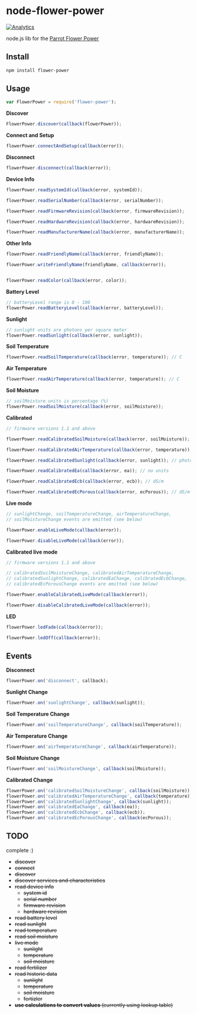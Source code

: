 node-flower-power
=================

[![Analytics](https://ga-beacon.appspot.com/UA-56089547-1/sandeepmistry/node-flower-power?pixel)](https://github.com/igrigorik/ga-beacon)

node.js lib for the [Parrot Flower Power](http://www.parrot.com/usa/products/flower-power/)


Install
-------

```sh
npm install flower-power
```

Usage
-----

```javascript
var FlowerPower = require('flower-power');
```

__Discover__

```javascript
FlowerPower.discover(callback(flowerPower));
```

__Connect and Setup__

```javascript
flowerPower.connectAndSetup(callback(error));
```

__Disconnect__

```javascript
flowerPower.disconnect(callback(error));
```

__Device Info__

```javascript
flowerPower.readSystemId(callback(error, systemId));

flowerPower.readSerialNumber(callback(error, serialNumber));

flowerPower.readFirmwareRevision(callback(error, firmwareRevision));

flowerPower.readHardwareRevision(callback(error, hardwareRevision));

flowerPower.readManufacturerName(callback(error, manufacturerName));
```

__Other Info__

```javascript
flowerPower.readFriendlyName(callback(error, friendlyName));

flowerPower.writeFriendlyName(friendlyName, callback(error));


flowerPower.readColor(callback(error, color));
```

__Battery Level__

```javascript
// batteryLevel range is 0 - 100
flowerPower.readBatteryLevel(callback(error, batteryLevel));
```

__Sunlight__

```javascript
// sunlight units are photons per square meter
flowerPower.readSunlight(callback(error, sunlight));
```

__Soil Temperature__

```javascript
flowerPower.readSoilTemperature(callback(error, temperature)); // C
```

__Air Temperature__

```javascript
flowerPower.readAirTemperature(callback(error, temperature)); // C
```

__Soil Moisture__

```javascript
// soilMoisture units is percentage (%)
flowerPower.readSoilMoisture(callback(error, soilMoisture));
```

__Calibrated__

```javascript
// firmware versions 1.1 and above

flowerPower.readCalibratedSoilMoisture(callback(error, soilMoisture)); // %

flowerPower.readCalibratedAirTemperature(callback(error, temperature)); // C

flowerPower.readCalibratedSunlight(callback(error, sunlight)); // photons per square meter (mol/m²/d)

flowerPower.readCalibratedEa(callback(error, ea)); // no units

flowerPower.readCalibratedEcb(callback(error, ecb)); // dS/m

flowerPower.readCalibratedEcPorous(callback(error, ecPorous)); // dS/m
```

__Live mode__

```javascript
// sunlightChange, soilTemperatureChange, airTemperatureChange,
// soilMoistureChange events are emitted (see below)

flowerPower.enableLiveMode(callback(error));

flowerPower.disableLiveMode(callback(error));
```

__Calibrated live mode__

```javascript
// firmware versions 1.1 and above

// calibratedSoilMoistureChange, calibratedAirTemperatureChange,
// calibratedSunlightChange, calibratedEaChange, calibratedEcbChange,
// calibratedEcPorousChange events are emitted (see below)

flowerPower.enableCalibratedLiveMode(callback(error));

flowerPower.disableCalibratedLiveMode(callback(error));
```

__LED__

```javascript
flowerPower.ledFade(callback(error));

flowerPower.ledOff(callback(error));
```

Events
------

__Disconnect__

```javascript
flowerPower.on('disconnect', callback);
```

__Sunlight Change__

```javascript
flowerPower.on('sunlightChange', callback(sunlight));
```

__Soil Temperature Change__

```javascript
flowerPower.on('soilTemperatureChange', callback(soilTemperature));
```

__Air Temperature Change__

```javascript
flowerPower.on('airTemperatureChange', callback(airTemperature));
```

__Soil Moisture Change__

```javascript
flowerPower.on('soilMoistureChange', callback(soilMoisture));
```

__Calibrated Change__
```javascript
flowerPower.on('calibratedSoilMoistureChange', callback(soilMoisture));
flowerPower.on('calibratedAirTemperatureChange', callback(temperature));
flowerPower.on('calibratedSunlightChange', callback(sunlight));
flowerPower.on('calibratedEaChange', callback(ea));
flowerPower.on('calibratedEcbChange', callback(ecb));
flowerPower.on('calibratedEcPorousChange', callback(ecPorous));
```


TODO
----
complete :)

  * ~~discover~~
  * ~~connect~~
  * ~~discover~~
  * ~~discover services and characteristics~~
  * ~~read device info~~
    * ~~system id~~
    * ~~serial number~~
    * ~~firmware revision~~
    * ~~hardware revision~~
  * ~~read battery level~~
  * ~~read sunlight~~
  * ~~read temperature~~
  * ~~read soil moisture~~
  * ~~live mode~~
    * ~~sunlight~~
    * ~~temperature~~
    * ~~soil moisture~~
  * ~~read fertilizer~~
  * ~~read historic data~~
    * ~~sunlight~~
    * ~~temperature~~
    * ~~soil moisture~~
    * ~~fertizler~~
  * ~~__use calculations to convert values__ (currently using lookup table)~~

